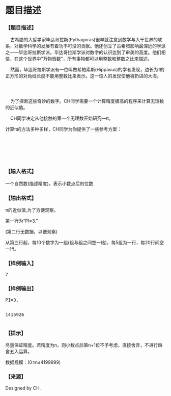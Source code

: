 # 题目描述


<h3>
【题目描述】
</h3>
<p>
    古希腊的大哲学家毕达哥拉斯(Pythagoras)很早就注意到数学与大千世界的联系，对数学科学的发展有着功不可没的贡献。他还创立了古希腊影响最深远的学派之一—毕达哥拉斯学派。毕达哥拉斯学派对数字的认识达到了审美的高度。他们相信，在这个世界中&#34;万物皆数&#34;，所有事物都可以用整数和整数之比来描述。
</p>
<p>
    然而，毕达哥拉斯学派有一位叫做希帕索斯(Hippasus)的学者发现，边长为1的正方形的对角线长度不能用整数比来表示。这一惊人的发现使他被扔进的大海。
</p>
<p>
<br/>
</p>
<p>
<img alt="" src="/upload/image/20131115/20131115132455_58237.gif"/> 
</p>
<p>
    为了探索这些奇妙的数字。CH同学需要一个计算精度极高的程序来计算无理数的近似值。
</p>
<p>
    CH同学决定从他接触的第一个无理数开始研究—π。
</p>
<p>
计算π的方法多种多样，CH同学为你提供了一些参考方案：
</p>
<p>
<img alt="" src="/upload/image/20130929/20130929012810_56020.png"/> 
</p>
<p>
<img alt="" src="/upload/image/20130929/20130929012930_40685.png"/> 
</p>
<p>
<img alt="" src="/upload/image/20130929/20130929012955_97664.png"/> 
</p>
<p>
<img alt="" src="/upload/image/20130929/20130929013031_68709.png"/> 
</p>
<p>
<br/>
</p>
<h3>
【输入格式】
</h3>
<p>
一个自然数(描述精度)，表示小数点后的位数
</p>
<h3>
【输出格式】
</h3>
<p>
π的近似值,为了方便观察，
</p>
<p>
第一行为“PI=3.”
</p>
<p>
(第二行无数据，以便观察)
</p>
<p>
从第三行起，每10个数字为一组(组与组之间空一格)，每5组为一行，每20行间空一行。
</p>
<h3>
【样例输入】
</h3>
<pre>7
</pre>
<h3>
【样例输出】
</h3>
<pre>PI=3.

1415926
</pre>
<h3>
【提示】
</h3>
<p>
尽量保证精度。若精度为n，则小数点后第n+1位不予考虑，直接舍弃，不进行四舍五入运算。
</p>
<p>
数据规模：(0≤n≤4199999)
</p>
<h3>
【来源】
</h3>
<p>
Designed by CH.
</p>
